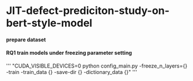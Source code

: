 # JIT-defect-prediciton-study-on-bert-style-model

#### prepare dataset
#### RQ1 train models under freezing parameter setting
 '''
 "CUDA_VISIBLE_DEVICES=0 python config_main.py -freeze_n_layers={} -train -train_data {} -save-dir {} -dictionary_data {}"
 '''
